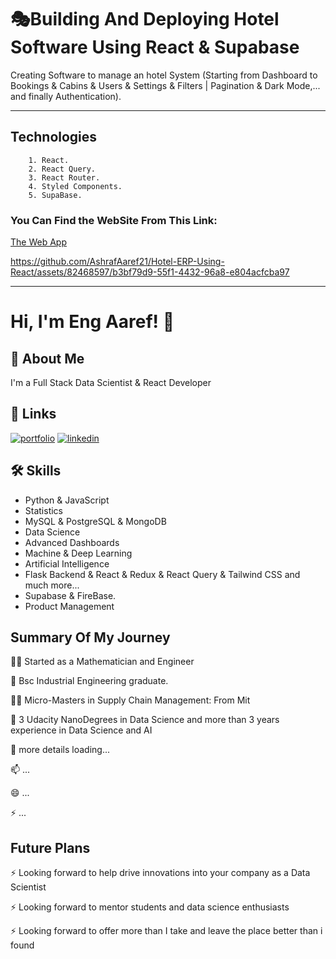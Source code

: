
# **🎭Building And Deploying Hotel Software Using React & Supabase**

Creating Software to manage an hotel System (Starting from Dashboard to Bookings & Cabins & Users & Settings & Filters | Pagination & Dark Mode,... and finally Authentication).

---------------------------

## Technologies

        1. React.
        2. React Query.
        3. React Router.
        4. Styled Components.
        5. SupaBase.


### You Can Find the WebSite From  This Link:
[The Web App]([https://linktodocumentation](https://hotel-seer.netlify.app/))



https://github.com/AshrafAaref21/Hotel-ERP-Using-React/assets/82468597/b3bf79d9-55f1-4432-96a8-e804acfcba97



-------------------------------------------------------



# Hi, I'm Eng Aaref! 👋


## 🚀 About Me
I'm a Full Stack Data Scientist & React Developer



## 🔗 Links
[![portfolio](https://img.shields.io/badge/my_portfolio-000?style=for-the-badge&logo=ko-fi&logoColor=white)](https://www.fiverr.com/ashrafaaref?public_mode=true/)
[![linkedin](https://img.shields.io/badge/linkedin-0A66C2?style=for-the-badge&logo=linkedin&logoColor=white)](https://www.linkedin.com/in/ashraf-aaref-357b54206)


## 🛠 Skills
- Python & JavaScript 
- Statistics 
- MySQL & PostgreSQL & MongoDB 
- Data Science
- Advanced Dashboards
- Machine & Deep Learning
- Artificial Intelligence
- Flask Backend & React & Redux & React Query & Tailwind CSS and much more...
- Supabase & FireBase.
- Product Management


## Summary Of My Journey 
👩‍💻 Started as a Mathematician and Engineer

🧠 Bsc Industrial Engineering graduate.

👯‍♀️ Micro-Masters in Supply Chain Management: From Mit

🤔 3 Udacity NanoDegrees in Data Science and more than 3 years experience in Data Science and AI

💬 more details loading...

📫 ...

😄 ...

⚡️ ...





## Future Plans 
⚡️ Looking forward to help drive innovations into your company as a Data Scientist

⚡️ Looking forward to mentor students and data science enthusiasts

⚡️ Looking forward to offer more than I take and leave the place better than i found





